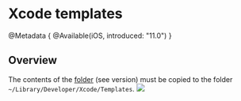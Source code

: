 # Xcode templates

@Metadata {
    @Available(iOS, introduced: "11.0")
}

## Overview

The contents of the [folder](/Templates) (see version) must be copied to the folder `~/Library/Developer/Xcode/Templates`. 
![](templates_screenshot)


